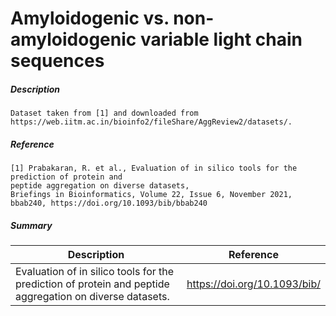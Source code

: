 #  Amyloidogenic vs. non-amyloidogenic variable light chain sequences

##### Description

    Dataset taken from [1] and downloaded from https://web.iitm.ac.in/bioinfo2/fileShare/AggReview2/datasets/.

##### Reference

    [1] Prabakaran, R. et al., Evaluation of in silico tools for the prediction of protein and
    peptide aggregation on diverse datasets,
    Briefings in Bioinformatics, Volume 22, Issue 6, November 2021, bbab240, https://doi.org/10.1093/bib/bbab240
        
##### Summary
 
| Description                                                               | Reference                         |
|---------------------------------------------------------------------------|-----------------------------------|
| Evaluation of in silico tools for the prediction of protein and peptide aggregation on diverse datasets. | https://doi.org/10.1093/bib/ |

   

